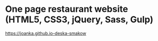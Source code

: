 # One page restaurant website (HTML5, CSS3, jQuery, Sass, Gulp)

https://joanka.github.io-deska-smakow
